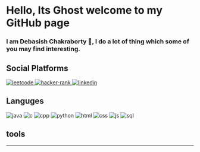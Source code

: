 # Hello, Its Ghost welcome to my GitHub page

### I am Debasish Chakraborty 👋, I do a lot of thing which some of you may find interesting.

## Social Platforms
<a href = "https://leetcode.com/dcVoldemort/" >
    <img alt = "leetcode" src = "https://img.shields.io/badge/LeetCode-FFA116?logo=LeetCode&logoColor=white&style=for-the-badge"/>
</a>

<a href = "https://www.hackerrank.com/dcraptor">
    <img alt = "hacker-rank" src = "https://img.shields.io/badge/Hacker Rank-00EA64?logo=HackerRank&logoColor=white&style=for-the-badge">
</a>

<a href = "https://www.linkedin.com/in/chakrabortydebasish/">
    <img alt = "linkedin" src = "https://img.shields.io/badge/LinkedIn-0A66C2?logo=LinkedIn&logocolor=white&style=for-the-badge">
</a>

## Languges

<img alt = "java" src = "https://img.shields.io/badge/Java-FB542B?logo=Java&logoColor=white&style=for-the-badge">

<img alt = "c" src = "https://img.shields.io/badge/C-A8B9CC?logo=C&logoColor=white&style=for-the-badge">

<img alt = "cpp" src = "https://img.shields.io/badge/">

<img alt = "python" src = "https://img.shields.io/badge/">

<img alt = "html" src = "https://img.shields.io/badge/">

<img alt = "css" src = "https://img.shields.io/badge/">

<img alt = "js" src = "https://img.shields.io/badge/">

<img alt = "sql" src = "https://img.shields.io/badge/">

<img alt = "" src = "https://img.shields.io/badge/">

<img alt = "" src = "https://img.shields.io/badge/">

## tools
---